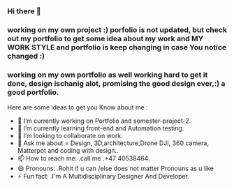 ### Hi there 👋
### working on my own project :) porfolio is not updated, but check out my portfolio to get some idea about my work and MY WORK STYLE and portfolio is keep changing in case You notice changed  :)
### working on my own portfolio as well working hard to get it done, design ischanig alot, promising the good design ever,:) a good portfolio.

<!--
**RohitAmdahl/RohitAmdahl** is a ✨ _special_ ✨ repository because its `README.md` (this file) appears on your GitHub profile.
-->

Here are some ideas to get you Know about me :

- 🔭 I’m currently working on Portfolio and semester-project-2.
- 🌱 I’m currently learning front-end and Automation testing.
- 👯 I’m looking to collaborate on work.
- 💬 Ask me about =  Design, 3D,architecture,Drone DJI, 360 camera, Matterpot and coding with design..
- 📫 How to reach me: .call me .+47 40538464.
- 😄 Pronouns: .Rohit if u can   /else does not matter Pronouns as u like   
- ⚡ Fun fact: .I'm A Multidisciplinary Designer And Developer.
